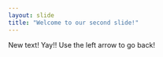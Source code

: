 ```yaml
---
layout: slide
title: "Welcome to our second slide!"
---
```

New text! Yay!!
Use the left arrow to go back!
